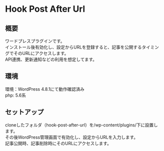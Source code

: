 # Hook Post After Url

## 概要
ワードプレスプラグインです。  
インストール後有効化し、設定からURLを登録すると、記事を公開するタイミングでそのURLにアクセスします。  
API連携、更新通知などの利用を想定してます。

## 環境
環境：WordPress 4.8.1にて動作確認済み  
php: 5.6系

## セットアップ
cloneしたフォルダ（hook-post-after-url）を/wp-content/plugins/下に設置します。  
その後WordPress管理画面で有効化し、設定からURLを入力します。  
記事公開時、記事削除時にそのURLにアクセスします。